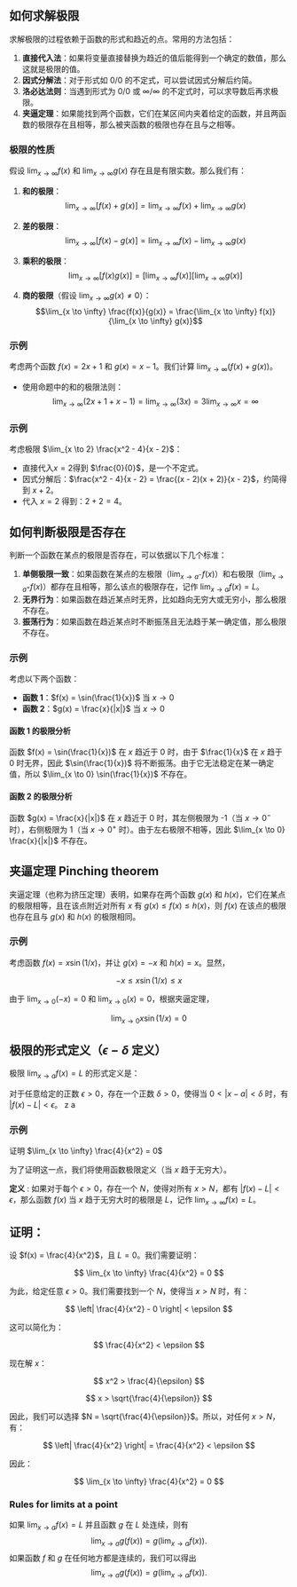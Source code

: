 
## 如何求解极限

求解极限的过程依赖于函数的形式和趋近的点。常用的方法包括：

1. **直接代入法**：如果将变量直接替换为趋近的值后能得到一个确定的数值，那么这就是极限的值。
2. **因式分解法**：对于形式如 $0/0$ 的不定式，可以尝试因式分解后约简。
3. **洛必达法则**：当遇到形式为 $0/0$ 或 $\infty/\infty$ 的不定式时，可以求导数后再求极限。
4. **夹逼定理**：如果能找到两个函数，它们在某区间内夹着给定的函数，并且两函数的极限存在且相等，那么被夹函数的极限也存在且与之相等。
### 极限的性质

假设 $\lim_{x \to \infty} f(x)$ 和 $\lim_{x \to \infty} g(x)$ 存在且是有限实数。那么我们有：

1. **和的极限**：
   $$\lim_{x \to \infty} [f(x) + g(x)] = \lim_{x \to \infty} f(x) + \lim_{x \to \infty} g(x)$$

2. **差的极限**：
   $$\lim_{x \to \infty} [f(x) - g(x)] = \lim_{x \to \infty} f(x) - \lim_{x \to \infty} g(x)$$

3. **乘积的极限**：
   $$\lim_{x \to \infty} [f(x)g(x)] = [\lim_{x \to \infty} f(x)] [\lim_{x \to \infty} g(x)]$$

4. **商的极限**（假设 $\lim_{x \to \infty} g(x) \neq 0$）：
   $$\lim_{x \to \infty} \frac{f(x)}{g(x)} = \frac{\lim_{x \to \infty} f(x)}{\lim_{x \to \infty} g(x)}$$

### 示例

考虑两个函数 $f(x) = 2x + 1$ 和 $g(x) = x - 1$。我们计算 $\lim_{x \to \infty} (f(x) + g(x))$。

- 使用命题中的和的极限法则：
  $$\lim_{x \to \infty} (2x + 1 + x - 1) = \lim_{x \to \infty} (3x) = 3 \lim_{x \to \infty} x = \infty$$

### 示例

考虑极限 $\lim_{x \to 2} \frac{x^2 - 4}{x - 2}$：

- 直接代入$x = 2$得到 $\frac{0}{0}$，是一个不定式。
- 因式分解后：$\frac{x^2 - 4}{x - 2} = \frac{(x - 2)(x + 2)}{x - 2}$，约简得到 $x + 2$。
- 代入 $x = 2$ 得到：$2 + 2 = 4$。

## 如何判断极限是否存在

判断一个函数在某点的极限是否存在，可以依据以下几个标准：

1. **单侧极限一致**：如果函数在某点的左极限（$\lim_{x \to a^-} f(x)$）和右极限（$\lim_{x \to a^+} f(x)$）都存在且相等，那么该点的极限存在，记作 $\lim_{x \to a} f(x) = L$。
2. **无界行为**：如果函数在趋近某点时无界，比如趋向无穷大或无穷小，那么极限不存在。
3. **振荡行为**：如果函数在趋近某点时不断振荡且无法趋于某一确定值，那么极限不存在。

### 示例

考虑以下两个函数：

- **函数 1**：$f(x) = \sin(\frac{1}{x})$ 当 $x \to 0$
- **函数 2**：$g(x) = \frac{x}{|x|}$ 当 $x \to 0$

#### 函数 1 的极限分析
函数 $f(x) = \sin(\frac{1}{x})$ 在 $x$ 趋近于 0 时，由于 $\frac{1}{x}$ 在 $x$ 趋于 0 时无界，因此 $\sin(\frac{1}{x})$ 将不断振荡。由于它无法稳定在某一确定值，所以 $\lim_{x \to 0} \sin(\frac{1}{x})$ 不存在。

#### 函数 2 的极限分析
函数 $g(x) = \frac{x}{|x|}$ 在 $x$ 趋近于 0 时，其左侧极限为 -1（当 $x \to 0^-$ 时），右侧极限为 1（当 $x \to 0^+$ 时）。由于左右极限不相等，因此 $\lim_{x \to 0} \frac{x}{|x|}$ 不存在。



## 夹逼定理 Pinching theorem

夹逼定理（也称为挤压定理）表明，如果存在两个函数 $g(x)$ 和 $h(x)$，它们在某点的极限相等，且在该点附近对所有 $x$ 有 $g(x) \leq f(x) \leq h(x)$，则 $f(x)$ 在该点的极限也存在且与 $g(x)$ 和 $h(x)$ 的极限相同。

### 示例

考虑函数 $f(x) = x \sin(1/x)$，并让 $g(x) = -x$ 和 $h(x) = x$。显然，

$$
-x \leq x \sin(1/x) \leq x
$$

由于 $\lim_{x \to 0} (-x) = 0$ 和 $\lim_{x \to 0} (x) = 0$，根据夹逼定理，

$$
\lim_{x \to 0} x \sin(1/x) = 0
$$


## 极限的形式定义（$\epsilon-\delta$ 定义）

极限 $\lim_{x \to a} f(x) = L$ 的形式定义是：

对于任意给定的正数 $\epsilon > 0$，存在一个正数 $\delta > 0$，使得当 $0 < |x - a| < \delta$ 时，有 $|f(x) - L| < \epsilon$。
z  a 
### 示例
证明 $\lim_{x \to \infty} \frac{4}{x^2} = 0$

为了证明这一点，我们将使用函数极限定义（当 $x$ 趋于无穷大）。

**定义** : 如果对于每个 $\epsilon > 0$，存在一个 $N$，使得对所有 $x > N$，都有 $|f(x) - L| < \epsilon$，那么函数 $f(x)$ 当 $x$ 趋于无穷大时的极限是 $L$，记作 $\lim_{x \to \infty} f(x) = L$。

## 证明：

设 $f(x) = \frac{4}{x^2}$，且 $L = 0$。我们需要证明：

$$
\lim_{x \to \infty} \frac{4}{x^2} = 0
$$

为此，给定任意 $\epsilon > 0$。我们需要找到一个 $N$，使得当 $x > N$ 时，有：

$$
\left| \frac{4}{x^2} - 0 \right| < \epsilon
$$

这可以简化为：

$$
\frac{4}{x^2} < \epsilon
$$

现在解 $x$：

$$
x^2 > \frac{4}{\epsilon}
$$

$$
x > \sqrt{\frac{4}{\epsilon}}
$$

因此，我们可以选择 $N = \sqrt{\frac{4}{\epsilon}}$。所以，对任何 $x > N$，有：

$$
\left| \frac{4}{x^2} \right| = \frac{4}{x^2} < \epsilon
$$

因此：

$$
\lim_{x \to \infty} \frac{4}{x^2} = 0
$$





### Rules for limits at a point
如果 $\lim_{x \to a} f(x) = L$ 并且函数 $g$ 在 $L$ 处连续，则有
$$\lim_{x \to a} g(f(x)) = g\left(\lim_{x \to a} f(x)\right).$$
如果函数 $f$ 和 $g$ 在任何地方都是连续的，我们可以得出
$$\lim_{x \to a} g(f(x)) = g\left(\lim_{x \to a} f(x)\right).$$
